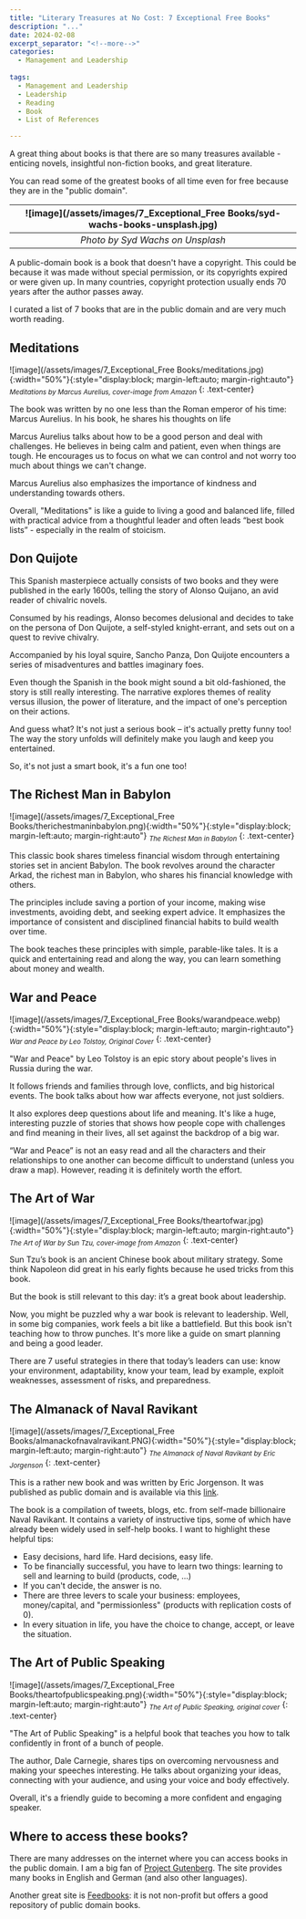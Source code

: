 ```yaml
---
title: "Literary Treasures at No Cost: 7 Exceptional Free Books"
description: "..."
date: 2024-02-08
excerpt_separator: "<!--more-->"
categories:
  - Management and Leadership
  
tags:
  - Management and Leadership
  - Leadership
  - Reading
  - Book
  - List of References

---
```


A great thing about books is that there are so many treasures available - enticing novels, insightful non-fiction books, and great literature.

You can read some of the greatest books of all time even for free because they are in the "public domain".

| ![image](/assets/images/7_Exceptional_Free Books/syd-wachs-books-unsplash.jpg) |
|:--:|
| *Photo by Syd Wachs on Unsplash* |

A public-domain book is a book that doesn't have a copyright. This could be because it was made without special permission, or its copyrights expired or were given up. In many countries, copyright protection usually ends 70 years after the author passes away.

I curated a list of 7 books that are in the public domain and are very much worth reading.

## Meditations

![image](/assets/images/7_Exceptional_Free Books/meditations.jpg){:width="50%"}{:style="display:block; margin-left:auto; margin-right:auto"}
*<sub>Meditations by Marcus Aurelius, cover-image from Amazon</sub>*
{: .text-center}

The book was written by no one less than the Roman emperor of his time: Marcus Aurelius. In his book, he shares his thoughts on life

Marcus Aurelius talks about how to be a good person and deal with challenges. He believes in being calm and patient, even when things are tough. He encourages us to focus on what we can control and not worry too much about things we can't change.

Marcus Aurelius also emphasizes the importance of kindness and understanding towards others.

Overall, "Meditations" is like a guide to living a good and balanced life, filled with practical advice from a thoughtful leader and often leads “best book lists” - especially in the realm of stoicism.

## Don Quijote

This Spanish masterpiece actually consists of two books and they were published in the early 1600s, telling the story of Alonso Quijano, an avid reader of chivalric novels.

Consumed by his readings, Alonso becomes delusional and decides to take on the persona of Don Quijote, a self-styled knight-errant, and sets out on a quest to revive chivalry.

Accompanied by his loyal squire, Sancho Panza, Don Quijote encounters a series of misadventures and battles imaginary foes.

Even though the Spanish in the book might sound a bit old-fashioned, the story is still really interesting. The narrative explores themes of reality versus illusion, the power of literature, and the impact of one's perception on their actions.

And guess what? It's not just a serious book – it's actually pretty funny too! The way the story unfolds will definitely make you laugh and keep you entertained.

So, it's not just a smart book, it's a fun one too!

## The Richest Man in Babylon

![image](/assets/images/7_Exceptional_Free Books/therichestmaninbabylon.png){:width="50%"}{:style="display:block; margin-left:auto; margin-right:auto"}
*<sub>The Richest Man in Babylon</sub>*
{: .text-center}

This classic book shares timeless financial wisdom through entertaining stories set in ancient Babylon. The book revolves around the character Arkad, the richest man in Babylon, who shares his financial knowledge with others.

The principles include saving a portion of your income, making wise investments, avoiding debt, and seeking expert advice. It emphasizes the importance of consistent and disciplined financial habits to build wealth over time.

The book teaches these principles with simple, parable-like tales. It is a quick and entertaining read and along the way, you can learn something about money and wealth.

## War and Peace

![image](/assets/images/7_Exceptional_Free Books/warandpeace.webp){:width="50%"}{:style="display:block; margin-left:auto; margin-right:auto"}
*<sub>War and Peace by Leo Tolstoy, Original Cover</sub>*
{: .text-center}

"War and Peace" by Leo Tolstoy is an epic story about people's lives in Russia during the war.

It follows friends and families through love, conflicts, and big historical events. The book talks about how war affects everyone, not just soldiers.

It also explores deep questions about life and meaning. It's like a huge, interesting puzzle of stories that shows how people cope with challenges and find meaning in their lives, all set against the backdrop of a big war.

“War and Peace” is not an easy read and all the characters and their relationships to one another can become difficult to understand (unless you draw a map). However, reading it is definitely worth the effort.

## The Art of War

![image](/assets/images/7_Exceptional_Free Books/theartofwar.jpg){:width="50%"}{:style="display:block; margin-left:auto; margin-right:auto"}
*<sub>The Art of War by Sun Tzu, cover-image from Amazon</sub>*
{: .text-center}

Sun Tzu’s book is an ancient Chinese book about military strategy. Some think Napoleon did great in his early fights because he used tricks from this book.

But the book is still relevant to this day: it’s a great book about leadership.

Now, you might be puzzled why a war book is relevant to leadership. Well, in some big companies, work feels a bit like a battlefield. But this book isn't teaching how to throw punches. It's more like a guide on smart planning and being a good leader.

There are 7 useful strategies in there that today’s leaders can use: know your environment, adaptability, know your team, lead by example, exploit weaknesses, assessment of risks, and preparedness.

## The Almanack of Naval Ravikant 

![image](/assets/images/7_Exceptional_Free Books/almanackofnavalravikant.PNG){:width="50%"}{:style="display:block; margin-left:auto; margin-right:auto"}
*<sub>The Almanack of Naval Ravikant by Eric Jorgenson</sub>*
{: .text-center}


This is a rather new book and was written by Eric Jorgenson. It was published as public domain and is available via this [link](https://www.navalmanack.com/).

The book is a compilation of tweets, blogs, etc. from self-made billionaire Naval Ravikant. It contains a variety of instructive tips, some of which have already been widely used in self-help books. I want to highlight these helpful tips:

- Easy decisions, hard life. Hard decisions, easy life.
- To be financially successful, you have to learn two things: learning to sell and learning to build (products, code, ...)
- If you can't decide, the answer is no.
- There are three levers to scale your business: employees, money/capital, and "permissionless" (products with replication costs of 0).
- In every situation in life, you have the choice to change, accept, or leave the situation.

## The Art of Public Speaking

![image](/assets/images/7_Exceptional_Free Books/theartofpublicspeaking.png){:width="50%"}{:style="display:block; margin-left:auto; margin-right:auto"}
*<sub>The Art of Public Speaking, original cover</sub>*
{: .text-center}

"The Art of Public Speaking" is a helpful book that teaches you how to talk confidently in front of a bunch of people.

The author, Dale Carnegie, shares tips on overcoming nervousness and making your speeches interesting. He talks about organizing your ideas, connecting with your audience, and using your voice and body effectively.

Overall, it's a friendly guide to becoming a more confident and engaging speaker.

## Where to access these books?

There are many addresses on the internet where you can access books in the public domain. I am a big fan of [Project Gutenberg](https://www.gutenberg.org/). The site provides many books in English and German (and also other languages).

Another great site is [Feedbooks](https://www.feedbooks.com/catalog/public_domain): it is not non-profit but offers a good repository of public domain books.

